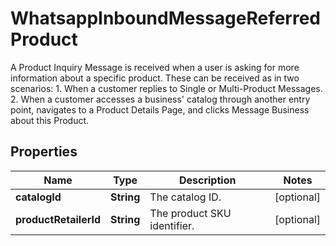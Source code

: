 

# WhatsappInboundMessageReferredProduct

A Product Inquiry Message is received when a user is asking for more information about a specific product. These can be received as in two scenarios: 1. When a customer replies to Single or Multi-Product Messages. 2. When a customer accesses a business' catalog through another entry point, navigates to a Product Details Page, and clicks Message Business about this Product.

## Properties

| Name | Type | Description | Notes |
|------------ | ------------- | ------------- | -------------|
|**catalogId** | **String** | The catalog ID. |  [optional] |
|**productRetailerId** | **String** | The product SKU identifier. |  [optional] |



